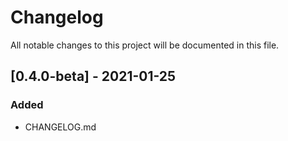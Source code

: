 # Changelog
All notable changes to this project will be documented in this file.

## [0.4.0-beta] - 2021-01-25
### Added
- CHANGELOG.md





